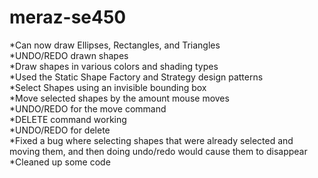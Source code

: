 # meraz-se450
<p>*Can now draw Ellipses, Rectangles, and Triangles<br>
*UNDO/REDO drawn shapes<br>
*Draw shapes in various colors and shading types<br>
*Used the Static Shape Factory and Strategy design patterns<br>
*Select Shapes using an invisible bounding box<br>
*Move selected shapes by the amount mouse moves<br>
*UNDO/REDO for the move command<br>
*DELETE command working<br>
*UNDO/REDO for delete<br>
*Fixed a bug where selecting shapes that were already selected and moving them, and then doing undo/redo would cause them to disappear<br>
*Cleaned up some code<br>